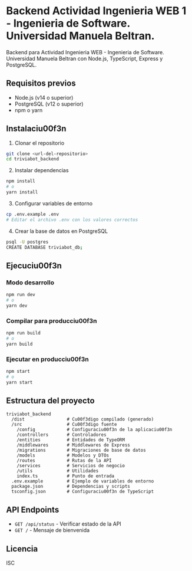 # Backend  Actividad Ingenieria WEB 1 - Ingenieria de Software. Universidad Manuela Beltran.

Backend para Actividad Ingenieria WEB - Ingenieria de Software. Universidad Manuela Beltran con Node.js, TypeScript, Express y PostgreSQL.

## Requisitos previos

- Node.js (v14 o superior)
- PostgreSQL (v12 o superior)
- npm o yarn

## Instalaciu00f3n

1. Clonar el repositorio

```bash
git clone <url-del-repositorio>
cd triviabot_backend
```

2. Instalar dependencias

```bash
npm install
# o
yarn install
```

3. Configurar variables de entorno

```bash
cp .env.example .env
# Editar el archivo .env con los valores correctos
```

4. Crear la base de datos en PostgreSQL

```bash
psql -U postgres
CREATE DATABASE triviabot_db;
```

## Ejecuciu00f3n

### Modo desarrollo

```bash
npm run dev
# o
yarn dev
```

### Compilar para producciu00f3n

```bash
npm run build
# o
yarn build
```

### Ejecutar en producciu00f3n

```bash
npm start
# o
yarn start
```

## Estructura del proyecto

```
triviabot_backend
  /dist                # Cu00f3digo compilado (generado)
  /src                 # Cu00f3digo fuente
    /config            # Configuraciu00f3n de la aplicaciu00f3n
    /controllers       # Controladores
    /entities          # Entidades de TypeORM
    /middlewares       # Middlewares de Express
    /migrations        # Migraciones de base de datos
    /models            # Modelos y DTOs
    /routes            # Rutas de la API
    /services          # Servicios de negocio
    /utils             # Utilidades
    index.ts           # Punto de entrada
  .env.example         # Ejemplo de variables de entorno
  package.json         # Dependencias y scripts
  tsconfig.json        # Configuraciu00f3n de TypeScript
```

## API Endpoints

- `GET /api/status` - Verificar estado de la API
- `GET /` - Mensaje de bienvenida

## Licencia

ISC
